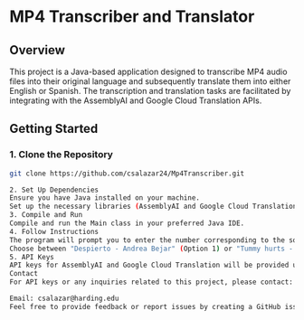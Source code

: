# MP4 Transcriber and Translator

## Overview

This project is a Java-based application designed to transcribe MP4 audio files into their original language and subsequently translate them into either English or Spanish. The transcription and translation tasks are facilitated by integrating with the AssemblyAI and Google Cloud Translation APIs.

## Getting Started

### 1. Clone the Repository

```bash
git clone https://github.com/csalazar24/Mp4Transcriber.git

2. Set Up Dependencies
Ensure you have Java installed on your machine.
Set up the necessary libraries (AssemblyAI and Google Cloud Translation) in your project. API keys will be provided upon request.
3. Compile and Run
Compile and run the Main class in your preferred Java IDE.
4. Follow Instructions
The program will prompt you to enter the number corresponding to the song you want transcribed and translated.
Choose between "Despierto - Andrea Bejar" (Option 1) or "Tummy hurts - Renee Rapp" (Option 2).
5. API Keys
API keys for AssemblyAI and Google Cloud Translation will be provided upon request. Please email csalazar@harding.edu to request the keys.
Contact
For API keys or any inquiries related to this project, please contact:

Email: csalazar@harding.edu
Feel free to provide feedback or report issues by creating a GitHub issue in this repository.
